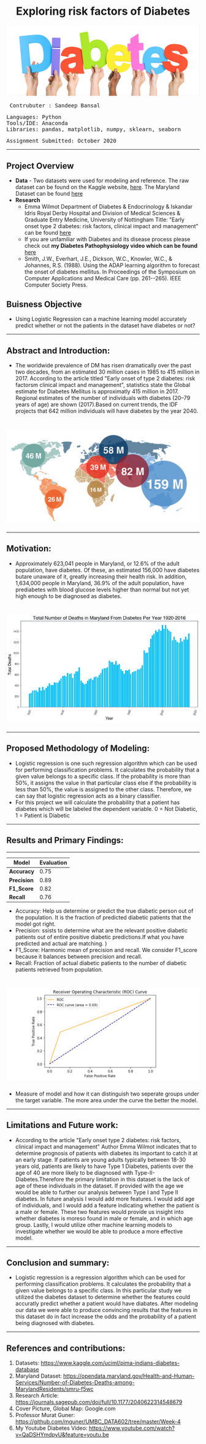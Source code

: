 # <div align="center"> Exploring risk factors of Diabetes
![alt text](https://github.com/Sandeep-Bansal1/Diabetes_Project/blob/main/Diabetes%20image.png) <pre>
Contrubuter  : Sandeep Bansal
</pre>

<pre>
Languages: Python
Tools/IDE: Anaconda
Libraries: pandas, matplotlib, numpy, sklearn, seaborn
</pre>

<pre>
Assignment Submitted: October 2020
</pre></b>
---
## Project Overview
- <b>Data</b> - Two datasets were used for modeling and reference. The raw dataset can be found on the Kaggle website, [here](https://www.kaggle.com/uciml/pima-indians-diabetes-database). The Maryland Dataset can be found [here](https://opendata.maryland.gov/Health-and-Human-Services/Number-of-Diabetes-Deaths-among-Maryland-Residents/smru-f5wc)
- <b>Research</b> 
  - Emma Wilmot Department of Diabetes & Endocrinology & Iskandar Idris Royal Derby Hospital and Division of Medical Sciences & Graduate Entry Medicine, University   of Nottingham Title: "Early onset type 2 diabetes: risk factors, clinical impact and management" can be found 
  [here](https://journals.sagepub.com/doi/full/10.1177/2040622314548679)
  - If you are unfamiliar with Diabetes and its disease process please check out **my Diabetes Pathophysiology video which can be found** [here](https://www.youtube.com/watch?v=QaDSHYmdpyU&feature=youtu.be)
  - Smith, J.W., Everhart, J.E., Dickson, W.C., Knowler, W.C., & Johannes, R.S. (1988). Using the ADAP learning algorithm to forecast the onset of diabetes mellitus. In Proceedings of the Symposium on Computer Applications and Medical Care (pp. 261--265). IEEE Computer Society Press.
## Buisness Objective </b> 
- Using Logistic Regression can a machine learning model accurately predict whether or not the patients in the dataset have diabetes or not?
---
## Abstract and Introduction:
- The worldwide prevalence of DM has risen dramatically over the past two decades, from an estimated 30 million cases in 1985 to 415 million in 2017. According to the article titled "Early onset of type 2 diabetes: risk factorsm clinical impact and management", statistics state the Global estimate for Diabetes Mellitus is approximatly 415 million in 2017. Regional estimates of the number of individuals with diabetes (20–79 years of age) are shown (2017).Based on current trends, the IDF projects that 642 million individuals will have diabetes by the year 2040.
#  <div align="center"> ![alt text](https://github.com/Sandeep-Bansal1/Diabetes_Project/blob/main/Diabetes%20Global%20Impact%20.png?raw=true)
  
---
## Motivation: 
- Approximately 623,041 people in Maryland, or 12.6% of the adult population, have diabetes. Of these, an estimated 156,000 have diabetes butare unaware of it, greatly increasing their health risk. In addition, 1,634,000 people in Maryland, 36.9% of the adult population, have prediabetes with blood glucose levels higher than normal but not yet high enough to be diagnosed as diabetes. 
# <div align="center"> ![alt text](Diabetes_Maryland_Chart.png)
---

## Proposed Methodology of Modeling:
- Logistic regression is one such regression algorithm which can be used for performing classification problems. It calculates the probability that a given value belongs to a specific class. If the probability is more than 50%, it assigns the value in that particular class else if the probability is less than 50%, the value is assigned to the other class. Therefore, we can say that logistic regression acts as a binary classifier.
- For this project we will calculate the probability that a patient has diabetes which will be labeled the dependent variable. 0 = Not Diabetic, 1 = Patient is Diabetic
---
## Results and Primary Findings:
 ---
| Model | Evaluation |
| --- | --- |
| **Accuracy** | 0.75 |
| **Precision** | 0.89 |
| **F1_Score** | 0.82 |
| **Recall** | 0.76 |
- Accuracy: Help us determine or predict the true diabetic person out of the population. It is the fraction of predicted diabetic patients that the model got right.
- Precision: ssists to determine what are the relevant positive diabetic patients out of entire positive diabetic predictions.If what you have predicted and actual are matching. ) 
- F1_Score: Harmonic mean of precision and recall. We consider F1_score because it balances between precision and recall.
- Recall: Fraction of actual diabetic patients to the number of diabetic patients retrieved from population.

#  <div align="center"> ![alt text](https://github.com/Sandeep-Bansal1/Diabetes_Project/blob/main/ROC%20curve.png?raw=true)
  - Measure of model and how it can distinguish two seperate groups under the target variable. The more area under the curve the better the model.
---
## Limitations and Future work:
  - According to the article "Early onset type 2 diabetes: risk factors, clinical impact and management" Author Emma Wilmot indicates that to determine prognosis of patients with diabetes its important to catch it at an early stage. If patients are young adults typically between 18-30 years old, patients are likely to have Type 1 Diabetes, patients over the age of 40 are more likely to be diagnosed with Type-II-Diabetes.Therefore the primary limitation in this dataset is the lack of age of these individuals in the dataset. If provided with the age we would be able to further our analysis between Type I and Type II diabetes.
  In future analysis I would add more features. I would add age of individuals, and I would add a feature indicating whether the patient is a male or female. These two features would provide us insight into whether diabetes is moreso found in male or female, and in which age group. Lastly, I would utilize other machine learning models to investigate whether we would be able to produce a more effective model. 
---
## Conclusion and summary:
  - Logistic regression is a regression algorithm which can be used for performing classification problems. It calculates the probability that a given value belongs to a specific class. In this particular study we utilized the diabetes dataset to determine whether the features could accuratly predict whether a patient would have diabates. After modeling our data we were able to produce convincing results that the features in this dataset do in fact increase the odds and the probability of a patient being diagnosed with diabetes. 
 
---
## References and contributions:

1. Datasets: https://www.kaggle.com/uciml/pima-indians-diabetes-database
2. Maryland Dataset: https://opendata.maryland.gov/Health-and-Human-Services/Number-of-Diabetes-Deaths-among-MarylandResidents/smru-f5wc
3. Research Article: https://journals.sagepub.com/doi/full/10.1177/2040622314548679
4. Cover Picture, Global Map: Google.com 
5. Professor Murat Guner: https://github.com/mguner/UMBC_DATA602/tree/master/Week-4
6. My Youtube Diabetes Video: https://www.youtube.com/watch?v=QaDSHYmdpyU&feature=youtu.be
